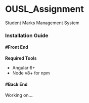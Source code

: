 # OUSL_Assignment
Student Marks Management System

<h3>Installation Guide</h3>
<h4>#Front End </h4>

<b>Required Tools</b>
<ul><li>Angular 6+</li>
  <li>Node v8+ for npm</li>
 </ul>

<h4>#Back End </h4>

<p>Working on....</p>
